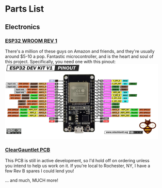 # Parts List

## Electronics

### [ESP32 WROOM REV 1](https://www.amazon.com/s?k=esp32+wroom&crid=2D3L9E5GHCE1X&sprefix=esp32+wroom+%2Caps%2C247&ref=nb_sb_noss_2)

There's a million of these guys on Amazon and friends, and they're usually around $5-10 a pop. Fantastic microcontroller, and is the heart and soul of this project. Specifically, you need one with this pinout:
![pinout](https://github.com/ClearGauntlets/ClearGauntlet-PCB/blob/main/ESP32-DOIT-DEV-KIT-v1-pinout-mischianti.png)

### [ClearGauntlet PCB](https://github.com/ClearGauntlets/ClearGauntlet-PCB/)

This PCB is still in active development, so I'd hold off on ordering unless you intend to help us work on it. If you're local to Rochester, NY, I have a few Rev B spares I could lend you!

... and much, MUCH more!
